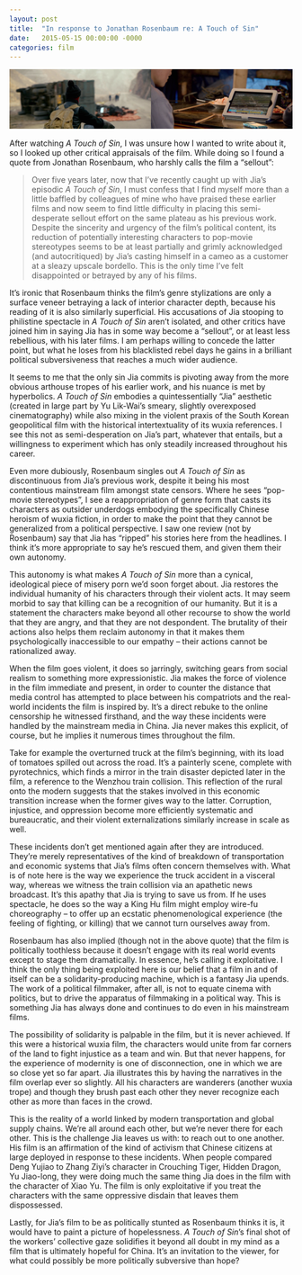 ```yaml
---
layout: post
title:  "In response to Jonathan Rosenbaum re: A Touch of Sin"
date:   2015-05-15 00:00:00 -0000
categories: film
---
```

![Left image: A motorcyclist surveys an overturned truck blocking the road ahead of him. Right image: A man watches a news story about a recent train disaster on his iPad.](/assets/atouchofsin.png)

After watching *A Touch of Sin*, I was unsure how I wanted to write about it, so I looked up other critical appraisals of the film. While doing so I found a quote from Jonathan Rosenbaum, who harshly calls the film a &ldquo;sellout&rdquo;:
<!--description-->

> Over five years later, now that I&rsquo;ve recently caught up with Jia&rsquo;s episodic *A Touch of Sin*, I must confess that I find myself more than a little baffled by colleagues of mine who have praised these earlier films and now seem to find little difficulty in placing this semi-desperate sellout effort on the same plateau as his previous work. Despite the sincerity and urgency of the film&rsquo;s political content, its reduction of potentially interesting characters to pop-movie stereotypes seems to be at least partially and grimly acknowledged (and autocritiqued) by Jia&rsquo;s casting himself in a cameo as a customer at a sleazy upscale bordello. This is the only time I&rsquo;ve felt disappointed or betrayed by any of his films.

It&rsquo;s ironic that Rosenbaum thinks the film&rsquo;s genre stylizations are only a surface veneer betraying a lack of interior character depth, because his reading of it is also similarly superficial. His accusations of Jia stooping to philistine spectacle in *A Touch of Sin* aren&rsquo;t isolated, and other critics have joined him in saying Jia has in some way become a “sellout”, or at least less rebellious, with his later films. I am perhaps willing to concede the latter point, but what he loses from his blacklisted rebel days he gains in a brilliant political subversiveness that reaches a much wider audience.

It seems to me that the only sin Jia commits is pivoting away from the more obvious arthouse tropes of his earlier work, and his nuance is met by hyperbolics. *A Touch of Sin* embodies a quintessentially “Jia” aesthetic (created in large part by Yu Lik-Wai&rsquo;s smeary, slightly overexposed cinematography) while also mixing in the violent praxis of the South Korean geopolitical film with the historical intertextuality of its wuxia references. I see this not as semi-desperation on Jia&rsquo;s part, whatever that entails, but a willingness to experiment which has only steadily increased throughout his career.

Even more dubiously, Rosenbaum singles out *A Touch of Sin* as discontinuous from Jia&rsquo;s previous work, despite it being his most contentious mainstream film amongst state censors. Where he sees “pop-movie stereotypes”, I see a reappropriation of genre form that casts its characters as outsider underdogs embodying the specifically Chinese heroism of wuxia fiction, in order to make the point that they cannot be generalized from a political perspective. I saw one review (not by Rosenbaum) say that Jia has “ripped” his stories here from the headlines. I think it&rsquo;s more appropriate to say he&rsquo;s rescued them, and given them their own autonomy.

This autonomy is what makes *A Touch of Sin* more than a cynical, ideological piece of misery porn we&rsquo;d soon forget about. Jia restores the individual humanity of his characters through their violent acts. It may seem morbid to say that killing can be a recognition of our humanity. But it is a statement the characters make beyond all other recourse to show the world that they are angry, and that they are not despondent. The brutality of their actions also helps them reclaim autonomy in that it makes them psychologically inaccessible to our empathy – their actions cannot be rationalized away.

When the film goes violent, it does so jarringly, switching gears from social realism to something more expressionistic. Jia makes the force of violence in the film immediate and present, in order to counter the distance that media control has attempted to place between his compatriots and the real-world incidents the film is inspired by. It&rsquo;s a direct rebuke to the online censorship he witnessed firsthand, and the way these incidents were handled by the mainstream media in China. Jia never makes this explicit, of course, but he implies it numerous times throughout the film.

Take for example the overturned truck at the film&rsquo;s beginning, with its load of tomatoes spilled out across the road. It&rsquo;s a painterly scene, complete with pyrotechnics, which finds a mirror in the train disaster depicted later in the film, a reference to the Wenzhou train collision. This reflection of the rural onto the modern suggests that the stakes involved in this economic transition increase when the former gives way to the latter. Corruption, injustice, and oppression become more efficiently systematic and bureaucratic, and their violent externalizations similarly increase in scale as well.

These incidents don&rsquo;t get mentioned again after they are introduced. They&rsquo;re merely representatives of the kind of breakdown of transportation and economic systems that Jia&rsquo;s films often concern themselves with. What is of note here is the way we experience the truck accident in a visceral way, whereas we witness the train collision via an apathetic news broadcast. It&rsquo;s this apathy that Jia is trying to save us from. If he uses spectacle, he does so the way a King Hu film might employ wire-fu choreography – to offer up an ecstatic phenomenological experience (the feeling of fighting, or killing) that we cannot turn ourselves away from.

Rosenbaum has also implied (though not in the above quote) that the film is politically toothless because it doesn&rsquo;t engage with its real world events except to stage them dramatically. In essence, he&rsquo;s calling it exploitative. I think the only thing being exploited here is our belief that a film in and of itself can be a solidarity-producing machine, which is a fantasy Jia upends. The work of a political filmmaker, after all, is not to equate cinema with politics, but to drive the apparatus of filmmaking in a political way. This is something Jia has always done and continues to do even in his mainstream films.

The possibility of solidarity is palpable in the film, but it is never achieved. If this were a historical wuxia film, the characters would unite from far corners of the land to fight injustice as a team and win. But that never happens, for the experience of modernity is one of disconnection, one in which we are so close yet so far apart. Jia illustrates this by having the narratives in the film overlap ever so slightly. All his characters are wanderers (another wuxia trope) and though they brush past each other they never recognize each other as more than faces in the crowd.

This is the reality of a world linked by modern transportation and global supply chains. We&rsquo;re all around each other, but we&rsquo;re never there for each other. This is the challenge Jia leaves us with: to reach out to one another. His film is an affirmation of the kind of activism that Chinese citizens at large deployed in response to these incidents. When people compared Deng Yujiao to Zhang Ziyi&rsquo;s character in Crouching Tiger, Hidden Dragon, Yu Jiao-long, they were doing much the same thing Jia does in the film with the character of Xiao Yu. The film is only exploitative if you treat the characters with the same oppressive disdain that leaves them dispossessed.

Lastly, for Jia&rsquo;s film to be as politically stunted as Rosenbaum thinks it is, it would have to paint a picture of hopelessness. *A Touch of Sin*&rsquo;s final shot of the workers&rsquo; collective gaze solidifies it beyond all doubt in my mind as a film that is ultimately hopeful for China. It&rsquo;s an invitation to the viewer, for what could possibly be more politically subversive than hope?

